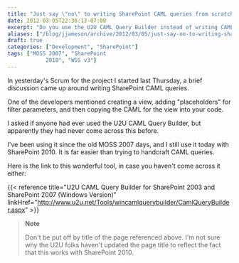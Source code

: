 ```yaml
---
title: "Just say \"no\" to writing SharePoint CAML queries from scratch"
date: 2012-03-05T22:36:13-07:00
excerpt: "Do you use the U2U CAML Query Builder instead of writing CAML queries from scratch? If not, then you must really know your SharePoint (or perhaps you just enjoy making things harder than they need to be)."
aliases: ["/blog/jjameson/archive/2012/03/05/just-say-no-to-writing-sharepoint-caml-queries-from-scratch.aspx"]
draft: true
categories: ["Development", "SharePoint"]
tags: ["MOSS 2007", "SharePoint 
			2010", "WSS v3"]
---
```


In yesterday's Scrum for the project I started last Thursday, a brief discussion
came up around writing SharePoint CAML queries.

One of the developers mentioned creating a view, adding "placeholders" for
filter parameters, and then copying the CAML for the view into your code.

I asked if anyone had ever used the U2U CAML Query Builder, but apparently
they had never come across this before.

I've been using it since the old MOSS 2007 days, and I still use it today
with SharePoint 2010. It is far easier than trying to handcraft CAML queries.

Here is the link to this wonderful tool, in case you haven't come across
it either:

{{< reference title="U2U CAML Query Builder for SharePoint 2003 and SharePoint 2007 (Windows Version)" linkHref="http://www.u2u.net/Tools/wincamlquerybuilder/CamlQueryBuilder.aspx" >}}

> **Note**
>
> Don't be put off by title of the page referenced above. I'm not sure
> why the U2U folks haven't updated the page title to reflect the fact
> that this works with SharePoint 2010.


